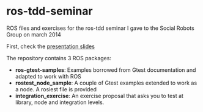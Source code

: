 ros-tdd-seminar
===============

ROS files and exercises for the ros-tdd seminar I gave to the Social Robots Group on march 2014

First, check the [presentation slides](https://docs.google.com/presentation/d/1eraurS9rlMXyN0kbQMJdCyWOxRC5JTBV7FskyMaYNpM/present)

The repository contains 3 ROS packages:

* **ros-gtest-samples**: Examples borrowed from Gtest documentation and adapted to work with ROS
* **rostest_node_sample**: A couple of Gtest examples extended to work as a node. A rosiest file is provided
* **integration_exercise**: An exercise proposal that asks you to test at library, node and integration levels. 

